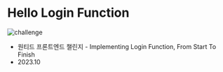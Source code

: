 # Hello Login Function

![challenge](https://github.com/PollyGotACracker/wanted-login-function/assets/92136750/d33be809-53f6-43de-9b97-ca2605841a2f)

- 원티드 프론트엔드 챌린지 - Implementing Login Function, From Start To Finish
- 2023.10
